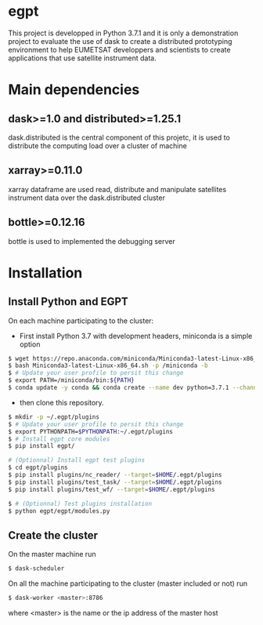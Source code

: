 # egpt

This project is developped in Python 3.7.1 and it is only a demonstration project to evaluate the use of dask to create a distributed prototyping environment to help EUMETSAT developpers and scientists to create applications that use satellite instrument data.

# Main dependencies
## dask>=1.0 and distributed>=1.25.1
dask.distributed is the central component of this projetc, it is used to distribute the computing load over a cluster of machine
## xarray>=0.11.0
xarray dataframe are used read, distribute and manipulate satellites instrument data over the dask.distributed cluster
## bottle>=0.12.16
bottle is used to implemented the debugging server

# Installation
## Install Python and EGPT
On each machine participating to the cluster: 

- First install Python 3.7 with development headers, miniconda is a simple option

```bash
$ wget https://repo.anaconda.com/miniconda/Miniconda3-latest-Linux-x86_64.sh
$ bash Miniconda3-latest-Linux-x86_64.sh -p /miniconda -b
$ # Update your user profile to persit this change
$ export PATH=/miniconda/bin:${PATH}
$ conda update -y conda && conda create --name dev python=3.7.1 --channel conda-forge
```

- then clone this repository.

```bash
$ mkdir -p ~/.egpt/plugins
$ # Update your user profile to persit this change
$ export PYTHONPATH=$PYTHONPATH:~/.egpt/plugins
$ # Install egpt core modules
$ pip install egpt/

# (Optionnal) Install egpt test plugins
$ cd egpt/plugins
$ pip install plugins/nc_reader/ --target=$HOME/.egpt/plugins
$ pip install plugins/test_task/ --target=$HOME/.egpt/plugins
$ pip install plugins/test_wf/ --target=$HOME/.egpt/plugins

$ # (Optionnal) Test plugins installation
$ python egpt/egpt/modules.py
```
## Create the cluster
On the master machine run
```bash
$ dask-scheduler
```
On all the machine participating to the cluster (master included or not) run
```bash
$ dask-worker <master>:8786
```
where \<master> is the name or the ip address of the master host 